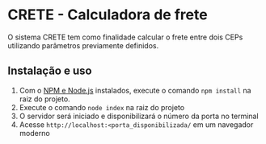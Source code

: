 # CRETE - Calculadora de frete
O sistema CRETE tem como finalidade calcular o frete entre dois CEPs utilizando parâmetros previamente definidos.

## Instalação e uso
1. Com o [NPM e Node.js](https://nodejs.org/) instalados, execute o comando `npm install` na raiz do projeto.
2. Execute o comando `node index` na raiz do projeto
3. O servidor será iniciado e disponibilizará o número da porta no terminal
4. Acesse `http://localhost:<porta_disponibilizada/` em um navegador moderno
